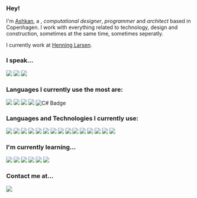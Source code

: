 ### Hey!

I'm [Ashkan](#), a , _computational designer_, _programmer_ and _architect_  based in Copenhagen. I work with everything related to technology, design and construction, sometimes at the same time, sometimes seperatly.

I currently work at [Henning Larsen](https://henninglarsen.com).

### I speak...

![](https://img.shields.io/static/v1?label&message=Farsi&style=for-the-badge&color=blue)
![](https://img.shields.io/static/v1?label&message=English&style=for-the-badge&color=blue)
![](https://img.shields.io/static/v1?label&message=Danish&style=for-the-badge&color=blue)

### Languages I currently use the most are:
![](https://img.shields.io/static/v1?label&logo=typescript&message=Typescript&style=for-the-badge&color=black&logoColor=blue)
![](https://img.shields.io/static/v1?label&logo=javascript&message=Javascript&style=for-the-badge&color=black)
![](https://img.shields.io/static/v1?label&logo=python&message=python&style=for-the-badge&color=black)
![](https://img.shields.io/static/v1?label&logo=houdini&message=Vex&style=for-the-badge&color=black&logoColor=orange)
![C# Badge](https://img.shields.io/static/v1?label&logo=c-sharp&message=C%23&style=for-the-badge&color=black&logoColor=blue)


### Languages and Technologies I currently use:
![](https://img.shields.io/static/v1?label=&logo=next.js&message=Next.js&style=for-the-badge&color=black)
![](https://img.shields.io/static/v1?label=&logo=vue.js&message=Vue.js&style=for-the-badge&color=black)
![](https://img.shields.io/static/v1?label=&logo=graphql&message=GraphQL&style=for-the-badge&color=black)
![](https://img.shields.io/static/v1?label=&logo=vercel&message=Vercel&style=for-the-badge&color=black)
![](https://img.shields.io/static/v1?label=&logo=prisma&message=Prisma&style=for-the-badge&color=black)
![](https://img.shields.io/static/v1?label=&logo=heroku&message=Heroku&style=for-the-badge&color=black)
![](https://img.shields.io/static/v1?label=&logo=firebase&message=Firebase&style=for-the-badge&color=black)
![](https://img.shields.io/static/v1?label=&logo=gcp&message=GCP%20Vertex&style=for-the-badge&color=black)
![](https://img.shields.io/static/v1?label=&logo=azure&message=Azure&style=for-the-badge&color=black)
![](https://img.shields.io/static/v1?label=&logo=eto-form&message=ETO.form&style=for-the-badge&color=black)
![](https://img.shields.io/static/v1?label=&logo=docker&message=Docker&style=for-the-badge&color=black)
![](https://img.shields.io/static/v1?label=&logo=kubernetes&message=Kubernetes&style=for-the-badge&color=black)
![](https://img.shields.io/static/v1?label=&logo=mongodb&message=MongoDB&style=for-the-badge&color=black)
![](https://img.shields.io/static/v1?label=&logo=postgresql&message=PostgreSQL&style=for-the-badge&color=black)
![](https://img.shields.io/static/v1?label=&logo=figma&message=Figma&style=for-the-badge&color=black)

### I'm currently learning...
![](https://img.shields.io/static/v1?label=&logo=google&message=HPC%20Setup&style=for-the-badge&color=black)
![](https://img.shields.io/static/v1?label=&logo=huggingface&message=Llama%20&%20Stable%20Diffusion&style=for-the-badge&color=black)
![](https://img.shields.io/static/v1?label=&logo=github&message=GitHub%20Actions&style=for-the-badge&color=black)
![](https://img.shields.io/static/v1?label=&logo=linux&message=Linux%20Command%20Line&style=for-the-badge&color=black)
![](https://img.shields.io/static/v1?label=&logo=linux&message=Linux%20Command%20Line&style=for-the-badge&color=black)
![](https://img.shields.io/static/v1?label=&logo=React&message=React%20Native&style=for-the-badge&color=black)





### Contact me at...

[![](https://img.shields.io/static/v1?label&logo=linkedin&message=linkedin&style=for-the-badge&color=blue)](https://www.linkedin.com/in/ashkanrezaee/)

